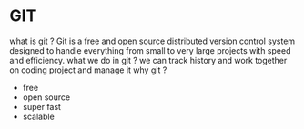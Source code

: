 # GIT

what is git ? Git is a free and open source distributed version   control system designed to handle everything from small to very large projects with speed and efficiency.
what we do in git ? we can track history and work together on coding project and manage it 
why git ? 

- free
- open source
- super fast
- scalable
